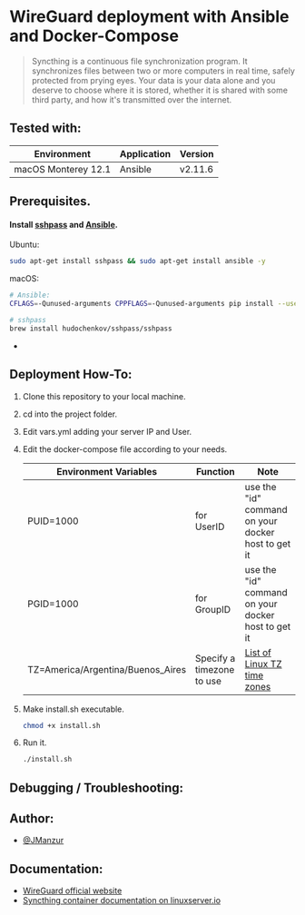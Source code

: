 
# WireGuard deployment with Ansible and Docker-Compose

>Syncthing is a continuous file synchronization program. It synchronizes files between two or more computers in real time, safely protected from prying eyes. Your data is your data alone and you deserve to choose where it is stored, whether it is shared with some third party, and how it's transmitted over the internet.

## Tested with: 

| Environment | Application | Version  |
| ----------------- |-----------|---------|
| macOS Monterey 12.1 | Ansible | v2.11.6 |

## Prerequisites. 

#### Install [sshpass](https://linux.die.net/man/1/sshpass) and [Ansible](https://www.ansible.com/).

Ubuntu:
```bash
sudo apt-get install sshpass && sudo apt-get install ansible -y
```

macOS:
```bash
# Ansible:
CFLAGS=-Qunused-arguments CPPFLAGS=-Qunused-arguments pip install --user ansible

# sshpass
brew install hudochenkov/sshpass/sshpass
```
 -

 ## Deployment How-To:

1. Clone this repository to your local machine.
2. cd into the project folder.
3. Edit vars.yml adding your server IP and User.
4. Edit the docker-compose file according to your needs.

    | Environment Variables | Function | Note  |
    | ----------------- |-----------|---------|
    | PUID=1000 | for UserID | use the "id" command on your docker host to get it |
    | PGID=1000 | for GroupID | use the "id" command on your docker host to get it |
    | TZ=America/Argentina/Buenos_Aires | Specify a timezone to use | [List of Linux TZ time zones](https://en.wikipedia.org/wiki/List_of_tz_database_time_zones) |

5. Make install.sh executable. 
    ```bash
    chmod +x install.sh
    ```
6. Run it.
    ```bash
    ./install.sh
    ```

## Debugging / Troubleshooting:



## Author:

- [@JManzur](https://jmanzur.com.ar)

## Documentation:

- [WireGuard official website](https://www.wireguard.com/)
- [Syncthing container documentation on linuxserver.io](https://docs.linuxserver.io/images/docker-syncthing)
